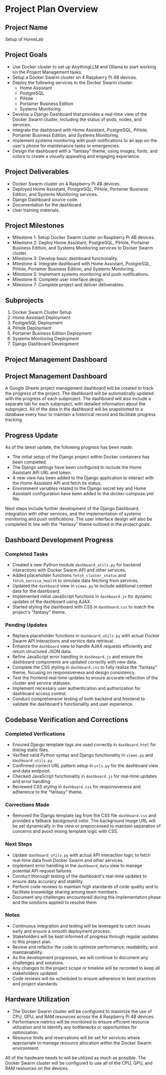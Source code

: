 # Project Plan Overview

## Project Name

Setup of HomeLab

## Project Goals

- Use Docker cluster to set up AnythingLLM and Ollama to start working on the Project Management tasks.
- Setup a Docker Swarm cluster on 4 Raspberry Pi 4B devices.
- Deploy the following services to the Docker Swarm cluster:
  - Home Assistant
  - PostgreSQL
  - PiHole
  - Portainer Business Edition
  - Systems Monitoring
- Develop a Django Dashboard that provides a real-time view of the Docker Swarm cluster, including the status of pods, nodes, and services.
- Integrate the dashboard with Home Assistant, PostgreSQL, PiHole, Portainer Business Edition, and Systems Monitoring.
- Implement systems monitoring with push notifications to an app on the user's phone for maintenance tasks or emergencies.
- Design the dashboard with a "fantasy" theme, using images, fonts, and colors to create a visually appealing and engaging experience.



## Project Deliverables

- Docker Swarm cluster on 4 Raspberry Pi 4B devices.
- Deployed Home Assistant, PostgreSQL, PiHole, Portainer Business Edition, and Systems Monitoring services.
- Django Dashboard source code.
- Documentation for the dashboard.
- User training materials.


## Project Milestones

- Milestone 1: Setup Docker Swarm cluster on Raspberry Pi 4B devices.
- Milestone 2: Deploy Home Assistant, PostgreSQL, PiHole, Portainer Business Edition, and Systems Monitoring services to Docker Swarm cluster.
- Milestone 3: Develop basic dashboard functionality.
- Milestone 4: Integrate dashboard with Home Assistant, PostgreSQL, PiHole, Portainer Business Edition, and Systems Monitoring.
- Milestone 5: Implement systems monitoring and push notifications.
- Milestone 6: Complete user interface design.
- Milestone 7: Complete project and deliver deliverables.


## Subprojects

1. Docker Swarm Cluster Setup
2. Home Assistant Deployment
3. PostgreSQL Deployment
4. PiHole Deployment
5. Portainer Business Edition Deployment
6. Systems Monitoring Deployment
7. Django Dashboard Development


## Project Management Dashboard

## Project Management Dashboard

A Google Sheets project management dashboard will be created to track the progress of the project. The dashboard will be automatically updated with the progress of each subproject. The dashboard will also include a separate tab for each subproject, with detailed information about the subproject. All of the data in the dashboard will be snapshotted to a database every hour to maintain a historical record and facilitate progress tracking.


## Progress Update

As of the latest update, the following progress has been made:

- The initial setup of the Django project within Docker containers has been completed.
- The Django settings have been configured to include the Home Assistant API URL and token.
- A new view has been added to the Django application to interact with the Home Assistant API and fetch its status.
- Environment variables related to the Django secret key and Home Assistant configuration have been added to the docker-compose.yml file.

Next steps include further development of the Django Dashboard, integration with other services, and the implementation of systems monitoring and push notifications. The user interface design will also be completed in line with the "fantasy" theme outlined in the project goals.

## Dashboard Development Progress

### Completed Tasks

- Created a new Python module `dashboard_utils.py` for backend interactions with Docker Swarm API and other services.
- Added placeholder functions `fetch_cluster_status` and `fetch_service_health` to simulate data fetching from services.
- Updated the `dashboard` view in `views.py` to include additional context data for the dashboard.
- Implemented initial JavaScript functions in `dashboard.js` for dynamic updates of the dashboard using AJAX.
- Started styling the dashboard with CSS in `dashboard.css` to match the project's "fantasy" theme.

### Pending Updates

- Replace placeholder functions in `dashboard_utils.py` with actual Docker Swarm API interactions and service data retrieval.
- Enhance the `dashboard` view to handle AJAX requests efficiently and return structured JSON data.
- Refine JavaScript error handling in `dashboard.js` and ensure the dashboard components are updated correctly with new data.
- Complete the CSS styling in `dashboard.css` to fully realize the "fantasy" theme, focusing on responsiveness and design consistency.
- Test the frontend real-time updates to ensure accurate reflection of the cluster and service statuses.
- Implement necessary user authentication and authorization for dashboard access control.
- Conduct comprehensive testing of both backend and frontend to validate the dashboard's functionality and user experience.

## Codebase Verification and Corrections

### Completed Verifications

- Ensured Django template tags are used correctly in `dashboard.html` for linking static files.
- Verified valid Python syntax and Django functionality in `views.py` and `dashboard_utils.py`.
- Confirmed correct URL pattern setup in `urls.py` for the dashboard view and data endpoint.
- Checked JavaScript functionality in `dashboard.js` for real-time updates and error handling.
- Reviewed CSS styling in `dashboard.css` for responsiveness and adherence to the "fantasy" theme.

### Corrections Made

- Removed the Django template tag from the CSS file `dashboard.css` and provided a fallback background color. The background image URL will be set dynamically in the view or preprocessed to maintain separation of concerns and avoid mixing template logic with CSS.

### Next Steps

- Update `dashboard_utils.py` with actual API interaction logic to fetch real-time data from Docker Swarm and other services.
- Implement error handling in the `dashboard_data` view to manage potential API request failures.
- Conduct thorough testing of the dashboard's real-time updates to ensure data accuracy and stability.
- Perform code reviews to maintain high standards of code quality and to facilitate knowledge sharing among team members.
- Document any challenges encountered during the implementation phase and the solutions applied to resolve them.

### Notes

- Continuous integration and testing will be leveraged to catch issues early and ensure a smooth deployment process.
- Stakeholders will be kept informed of progress through regular updates to this project plan.
- Review and refactor the code to optimize performance, readability, and maintainability.
- As the development progresses, we will continue to document any challenges and solutions.
- Any changes to the project scope or timeline will be recorded to keep all stakeholders updated.
- Code reviews will be scheduled to ensure adherence to best practices and project standards.

## Hardware Utilization

- The Docker Swarm cluster will be configured to maximize the use of CPU, GPU, and RAM resources across the 4 Raspberry Pi 4B devices.
- Performance metrics will be monitored to ensure efficient resource utilization and to identify any bottlenecks or opportunities for optimization.
- Resource limits and reservations will be set for services where appropriate to manage resource allocation within the Docker Swarm environment.

All of the hardware needs to will be utilized as much as possible. The Docker Swarm cluster will be configured to use all of the CPU, GPU, and RAM resources on the devices.